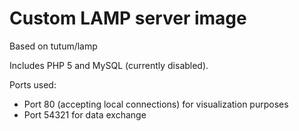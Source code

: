 Custom LAMP server image
========================

Based on tutum/lamp

Includes PHP 5 and MySQL (currently disabled).

Ports used:
* Port 80 (accepting local connections) for visualization purposes
* Port 54321 for data exchange

